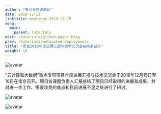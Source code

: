 ```yaml
---
author: "重点专项课题组"
date: 2018-12-15
linktitle: meetings-2018-12-15
menu:
  main:
    parent: tutorials
next: /tutorials/github-pages-blog
prev: /tutorials/automated-deployments
title: "项目2018年度进展汇报与技术交流会在南京召开"
weight: 10
---
```


![avatar](http://cdn.njuics.cn/2017yfb1001800.cn/2018-12-15a.jpg)

“云计算和大数据”重点专项项目年度进展汇报与技术交流会于2018年12月15日至16日在南京召开。项目各课题负责人汇报总结了项目已经取得的进展和成果，并对进一步工作、需要攻克的难点和目前进展不足之处进行了研讨。


![avatar](http://cdn.njuics.cn/2017yfb1001800.cn/2018-12-15b.jpg)


![avatar](http://cdn.njuics.cn/2017yfb1001800.cn/2018-12-15c.jpg)